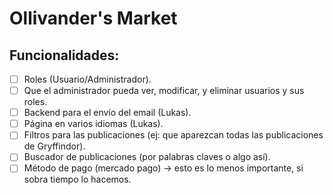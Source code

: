 # Ollivander's Market

## Funcionalidades:
- [ ] Roles (Usuario/Administrador).
- [ ] Que el administrador pueda ver, modificar, y eliminar usuarios y sus roles.
- [ ] Backend para el envío del email (Lukas).
- [ ] Página en varios idiomas (Lukas).
- [ ] Filtros para las publicaciones (ej: que aparezcan todas las publicaciones de Gryffindor).
- [ ] Buscador de publicaciones (por palabras claves o algo así).
- [ ] Método de pago (mercado pago) -> esto es lo menos importante, si sobra tiempo lo hacemos.
